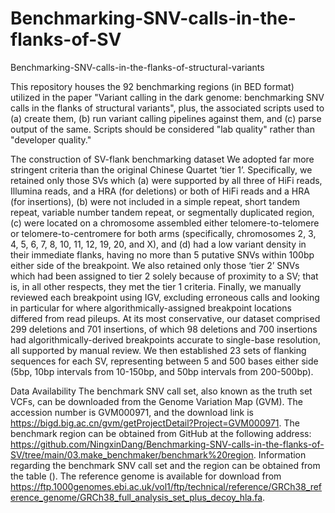 # Benchmarking-SNV-calls-in-the-flanks-of-SV
Benchmarking-SNV-calls-in-the-flanks-of-structural-variants


This repository houses the 92 benchmarking regions (in BED format) utilized in the paper "Variant calling in the dark genome: benchmarking SNV calls in the flanks of structural variants",
plus, the associated scripts used to (a) create them, (b) run variant calling pipelines against them, and (c) parse output of the same. Scripts should be considered "lab quality" rather than "developer quality." 

The construction of SV-flank benchmarking dataset 
We adopted far more stringent criteria than the original Chinese Quartet ‘tier 1’. Specifically, we retained only those SVs which (a) were supported by all three of HiFi reads, Illumina reads, and a HRA (for deletions) or both of HiFi reads and a HRA (for insertions), (b) were not included in a simple repeat, short tandem repeat, variable number tandem repeat, or segmentally duplicated region, (c) were located on a chromosome assembled either telomere-to-telomere or telomere-to-centromere for both arms (specifically, chromosomes 2, 3, 4, 5, 6, 7, 8, 10, 11, 12, 19, 20, and X), and (d) had a low variant density in their immediate flanks, having no more than 5 putative SNVs within 100bp either side of the breakpoint. We also retained only those ‘tier 2’ SNVs which had been assigned to tier 2 solely because of proximity to a SV; that is, in all other respects, they met the tier 1 criteria. Finally, we manually reviewed each breakpoint using IGV, excluding erroneous calls and looking in particular for where algorithmically-assigned breakpoint locations differed from read pileups. At its most conservative, our dataset comprised 299 deletions and 701 insertions, of which 98 deletions and 700 insertions had algorithmically-derived breakpoints accurate to single-base resolution, all supported by manual review. We then established 23 sets of flanking sequences for each SV, representing between 5 and 500 bases either side (5bp, 10bp intervals from 10-150bp, and 50bp intervals from 200-500bp). 

Data Availability
The benchmark SNV call set, also known as the truth set VCFs, can be downloaded from the Genome Variation Map (GVM). The accession number is GVM000971, and the download link is https://bigd.big.ac.cn/gvm/getProjectDetail?Project=GVM000971.
The benchmark region can be obtained from GitHub at the following address: https://github.com/NingxinDang/Benchmarking-SNV-calls-in-the-flanks-of-SV/tree/main/03.make_benchmaker/benchmark%20region. Information regarding the benchmark SNV call set and the region can be obtained from the table ().
The reference genome is available for download from https://ftp.1000genomes.ebi.ac.uk/vol1/ftp/technical/reference/GRCh38_reference_genome/GRCh38_full_analysis_set_plus_decoy_hla.fa.


